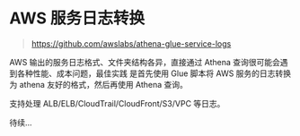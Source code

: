 # AWS 服务日志转换

> https://github.com/awslabs/athena-glue-service-logs

AWS 输出的服务日志格式、文件夹结构各异，直接通过 Athena 查询很可能会遇到各种性能、成本问题，最佳实践
是首先使用 Glue 脚本将 AWS 服务的日志转换为 athena 友好的格式，然后再使用 Athena 查询。

支持处理 ALB/ELB/CloudTrail/CloudFront/S3/VPC 等日志。

待续...
